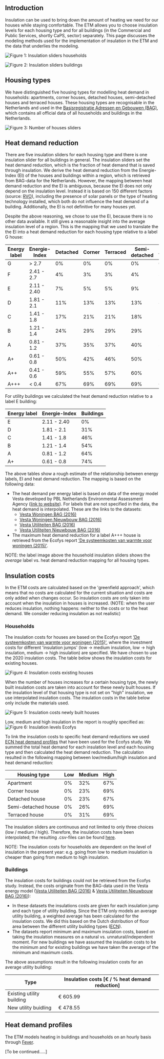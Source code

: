Introduction
------------

Insulation can be used to bring down the amount of heating we need for our houses while staying comfortable. The ETM allows you to choose insulation levels for each housing type and for all buildings (in the Commercial and Public Services, shortly CaPS, sector) separately. This page discusses the modeling methods used for the implementation of insulation in the ETM and the data that underlies the modeling.


![Figure 1: Insulation sliders households](../images/insulation_sliders_households.png "Figure 1: Insulation sliders households")


![Figure 2: Insulation sliders buildings](../images/insulation_sliders_buildings.png "Figure 2: Insulation sliders buildings")

Housing types
--------

We have distinguished five housing types for modelling heat demand in households: apartments, corner houses, detached houses, semi-detached houses and terraced houses. These housing types are recognisable in the Netherlands and used in the [Basisregistratie Adressen en Gebouwen (BAG)](https://bagviewer.kadaster.nl/lvbag/bag-viewer/index.html#?geometry.x=160000&geometry.y=455000&zoomlevel=0), which contains all official data of all households and buildings in the Netherlands.

![Figure 3: Number of houses sliders](../images/housing_stock_sliders.png "Figure 3: Number of houses sliders")


Heat demand reduction
--------

There are five insulation sliders for each housing type and there is one insulation slider for all buildings in general. The insulation sliders set the heat demand reduction, which is the fraction of heat demand that is saved through insulation. We derive the heat demand reduction from the Energie-Index (EI) of the houses and buildings within a region, which is retrieved from BAG-data for the Netherlands. However, the mapping between heat demand reduction and the EI is ambiguous, because the EI does not only depend on the insulation level. Instead it is based on 150 different factors (source: [RVO](https://www.rvo.nl/onderwerpen/duurzaam-ondernemen/gebouwen/wetten-en-regels-gebouwen/bestaande-bouw/energie-index)), including the presence of solar panels or the type of heating technology installed, which both do not influence the heat demand of a building. Additionally, the EI is not definitive for many houses yet.

Despite the above reasoning, we chose to use the EI, because there is no other data available. It still gives a reasonable insight into the average insulation level of a region. This is the mapping that we used to translate the the EI into a heat demand reduction for each housing type relative to a label G house:

| Energy label |	Energie-Index | Detached | Corner| Terraced | Semi-detached | Apartement |
| ---- | ----|---- |---- | --- |---|--- |
| G	| > 2.7 |	0% | 	0% |	0% |	0% |	0% |
| F |	2.41 - 2.7 |	4% | 	3% |	3% |	4% | 3% |
| E |	2.11 - 2.40 |	7% | 	5% |	5% |	9% | 5% |
| D	 | 1.81 - 2.1 |	11% | 	13% |	13% |	13% | 8% |
| C |	1.41 - 1.8 | 17% |	 21% |	21% |	18% | 17% |
| B |	1.21 - 1.4 | 24% |	 29%  |	29% |29% | 27% |
| A |	0.81 - 1.2 | 37% |  35% |	37% |	40% | 32% |
| A+ |	0.61 - 0.8 | 50% |	42% |	46% |	50% | 38% |
| A++ | 0.41 - 0.6 | 59% | 55% |	57% |	60% | 52% |
| A+++ |	< 0.4 | 67% |  69% | 69% |	69% | 67% |


For utility buildings we calculated the heat demand reduction relative to a label E building:

| Energy label | Energie-Index | Buildings |
| ------ | ------ | ------ |
| E |	2.11 - 2.40 | 0% |
| D	 | 1.81 - 2.1 | 31% |
| C |	1.41 - 1.8 | 46% |
| B |	1.21 - 1.4 | 54% |
| A | 0.81 - 1.2 | 64% |
| A+ |	0.61 - 0.8 | 74% |

The above tables show a rough estimate of the relationship between energy labels, EI and heat demand reduction. The mapping is based on the following data:

- The heat demand per energy label is based on data of the energy model Vesta developed by PBL Netherlands Environmental Assessment Agency ([link to website](https://www.pbl.nl/vesta)). For labels that are not specified in the data, the heat demand is interpolated. These are the links to the datasets:
	- [Vesta Woningen BAG (2016)](https://github.com/RuudvandenWijngaart/VestaDV/blob/master/data/20160707_Woningen_BAG.csv)
	- [Vesta Woningen Nieuwbouw BAG (2016)](https://github.com/RuudvandenWijngaart/VestaDV/blob/master/data/20160525_Woningen_Nieuwbouw_BAG.csv)
	- [Vesta Utiliteiten BAG (2016)](https://github.com/RuudvandenWijngaart/VestaDV/blob/master/data/20160706_Utiliteiten_BAG.csv)
	- [Vesta Utiliteiten Nieuwbouw BAG (2016)](https://github.com/RuudvandenWijngaart/VestaDV/blob/master/data/20160525_Utiliteiten_Nieuwbouw_BAG.csv)
- The maximum heat demand reduction for a label A+++ house is retrieved from the Ecofys report ['De systeemkosten van warmte voor woningen (2015)'](https://refman.energytransitionmodel.com/publications/2063).

NOTE: the label image above the household insulation sliders shows the *average* label vs. heat demand reduction mapping for all housing types.


Insulation costs
--------

In the ETM costs are calculated based on the 'greenfield approach', which means that no costs are calculated for the current situation and costs are only added when changes occur. So insulation costs are only taken into account when the insulation in houses is increased. (NOTE: when the user reduces insulation, nothing happens: neither to the costs or to the heat demand. We consider reducing insulation as not realistic)

### Households

The insulation costs for houses are based on the Ecofys report ['De systeemkosten van warmte voor woningen (2015)'](https://refman.energytransitionmodel.com/publications/2063), where the investment costs for different 'insulation jumps' (low -> medium insulation, low -> high insulation, medium -> high insulation) are specified. We have chosen to use the 2020 insulation costs. The table below shows the insulation costs for existing houses.

![Figure 4: Insulation costs existing houses](../images/insulation_costs_existing_houses.png "Figure 4: Insulation costs existing houses")

When the number of houses increases for a certain housing type, the newly built insulation costs are taken into account for these newly built houses. If the insulation level of that housing type is not set on "high" insulation, we use interpolated insulation costs. The insulation costs in the table below only include the materials used.

![Figure 5: Insulation costs newly built houses](../images/insulation_costs_new_houses.png "Figure 5: Insulation costs newly built houses")

Low, medium and high insulation in the report is roughly specified as:
![Figure 6: Insulation levels Ecofys](../images/insulation_levels_Ecofys.png "Figure 6: Insulation levels Ecofys")

To link the insulation costs to specific heat demand reductions we used [ECN heat demand profiles](https://github.com/quintel/modeling_experiments/blob/master/heat_demand_profiles/input_data/Ecofys_ECN_heating_profiles.csv) that have been used for the Ecofys study. We summed the total heat demand for each insulation level and each housing type and then calculated the heat demand reduction. The calculation resulted in the following mapping between low/medium/high insulation and heat demand reduction:

| Housing type | Low | Medium | High |
| ------ | ------ | ------ |-----|
| Apartment | 0% | 32% | 67% |
| Corner house | 0% | 23% | 69% |
| Detached house | 0%| 23% | 67% |
| Semi-detached house | 0% | 26% | 69% |
| Terraced house | 0% | 31% | 69% |

The insulation sliders are continuous and not limited to only three choices (low / medium / high). Therefore, the insulation costs have been interpolated; the resulting .csv-files can be found [here](https://github.com/quintel/etsource/tree/master/datasets/nl/real_estate).

NOTE: The insulation costs for households are dependent on the level of insulation in the present year: e.g. going from low to medium insulation is cheaper than going from medium to high insulation.

### Buildings

The insulation costs for buildings could not be retrieved from the Ecofys study. Instead, the costs originate from the BAG-data used in the Vesta energy model ([Vesta Utiliteiten BAG (2016)](https://github.com/RuudvandenWijngaart/VestaDV/blob/master/data/20160706_Utiliteiten_BAG.csv) & [Vesta Utiliteiten Nieuwbouw BAG (2016)](https://github.com/RuudvandenWijngaart/VestaDV/blob/master/data/20160525_Utiliteiten_Nieuwbouw_BAG.csv)):

- In these datasets the insulations costs are given for each insulation jump and each type of utility building. Since the ETM only models an average utility building, a weighted average has been calculated for the insulation costs. We did this based on the Dutch distribution of floor area between the different utility building types ([ECN](https://www.rijksoverheid.nl/documenten/rapporten/2017/11/01/rapport-verkenning-utiliteitsbouw)).
- The datasets report minimum and maximum insulation costs, based on taking the insulation measures on a natural vs. unnatural/independent moment. For new buildings we have assumed the insulation costs to be the minimum and for existing buildings we have taken the average of the minimum and maximum costs.

The above assumptions result in the following insulation costs for an average utility building:


| Type | Insulation costs [€ / % heat demand reduction] |
| ------ | ------ |
| Existing utility building |	€ 605.99 |
| New utility buidling	 | € 478.55|


Heat demand profiles
--------

The ETM models heating in buildings and households on an hourly basis through [Fever](https://github.com/quintel/documentation/blob/master/general/fever.md).

[To be continued.....]
